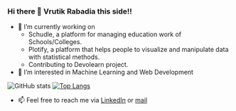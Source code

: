 ### Hi there 👋 Vrutik Rabadia this side!!
- 🔭 I’m currently working on 
  * Schudle, a platform for managing education work of Schools/Colleges.
  * Plotify, a platform that helps people to visualize and manipulate data with statistical methods.
  * Contributing to Devolearn project.
- 👀 I’m interested in Machine Learning and Web Development



![GitHub stats](https://github-readme-stats.vercel.app/api?username=vrutikrabadia&show_icons=true&count_private=true&theme=nord) 
[![Top Langs](https://github-readme-stats.vercel.app/api/top-langs/?username=vrutikrabadia&theme=nord&layout=compact)](https://github.com/anuraghazra/github-readme-stats)



- 📫 Feel free to reach me via [LinkedIn](https://www.linkedin.com/in/vrutik-rabadia-160a39193/) or [mail](mailto:vrutik.rabadia@gmail.com)


<!---
vrutikrabadia/vrutikrabadia is a ✨ special ✨ repository because its `README.md` (this file) appears on your GitHub profile.
You can click the Preview link to take a look at your changes.
--->
 
